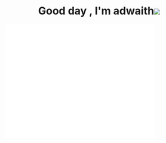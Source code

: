 
<h1 align="center"><b>Good day , I'm adwaith</b><img src="https://media.giphy.com/media/ypqHf6pQ5kQEg/giphy.gif?cid=790b7611l6bn46nru54yx3eol0nx53ip3lo374g3ul6qe01e&ep=v1_gifs_search&rid=giphy.gif&ct=g" width="35"></h1>
<img align="left" src="/metrics.base.svg" alt="Metrics" width="400">
